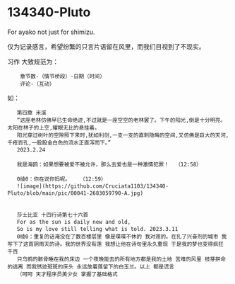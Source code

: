 # 134340-Pluto
For ayako not just for shimizu.



仅为记录感言，希望纷繁的只言片语留在风里，而我们目视到了不现实。




习作 大致规范为：

        章节数-（情节桥段）-日期（时间）   
        评论-（互动）    
        
如：

       第四章 米溪 
       “这座老林仿佛早已生命绝迹,不过就是一座空空的老林罢了。下午的阳光,倒是十分明亮。太阳在林子的上空,耀眼无比的悬挂着。
       阳光穿过树叶的空隙照下来时,犹如利剑,一支一支的直刺隐晦的空间,又仿佛是巨大的天河,千疮百孔,一股股金白色的流水正直泻而下。”
       2023.2.24 
       
       我是海鸥：如果想要被爱不被允许，那么去爱也是一种激情犯罪！  （12:58）
       
       0绫0：你在说你妈呢。   （12:59）
       ![image](https://github.com/Cruciata1103/134340-Pluto/blob/main/pic/00041-2683059790-A.jpg)
       
       
       莎士比亚 十四行诗第七十六首
       For as the sun is daily new and old,
       So is my love still telling what is told. 2023.3.11
       0绫0：重复的话淹没在了数百楼层里 像是喋喋不休的 我对莲的。在扎了兴奋剂的城市 我写下了这首阴雨天的诗。我的世界没有莲 我想让他在诗句里永久重现 于是我的梦也变得疯狂 千百 
       只乌鸦的骸骨睡在我的床边 一个夜晚能去的所有地方都是我的土地 苦难的风里 枝芽拼命的逃离 而我锈迹斑斑的床头 永远放着莲留下的白玉兰。以上 都是谎言
       （呵呵 天才程序员美少女 掌握了基础格式
